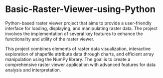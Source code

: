 # Basic-Raster-Viewer-using-Python
Python-based raster viewer project that aims to provide a user-friendly interface for loading, displaying, and manipulating raster data. The project involves the implementation of several key features to enhance the functionality and utility of the raster viewer.

This project combines elements of raster data visualization, interactive exploration of shapefile attribute data through charts, and efficient array manipulation using the NumPy library. The goal is to create a comprehensive raster viewer application with advanced features for data analysis and interpretation.
